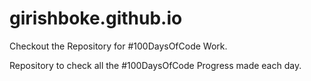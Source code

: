 # girishboke.github.io
Checkout the Repository for #100DaysOfCode Work.


Repository to check all the #100DaysOfCode Progress made each day.
